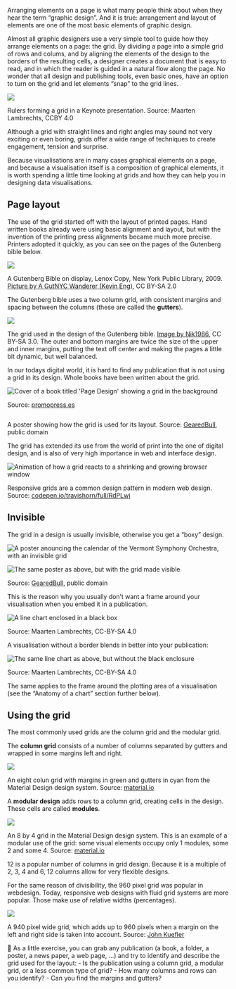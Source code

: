 Arranging elements on a page is what many people think about when they hear the term “graphic design”.  And it is true: arrangement and layout of elements are one of the most basic elements of graphic design.

Almost all graphic designers use a very simple tool to guide how they arrange elements on a page: the grid. By dividing a page into a simple grid of rows and colums, and by aligning the elements of the design to the borders of the resulting cells, a designer creates a document that is easy to read, and in which the reader is guided in a natural flow along the page. No wonder that all design and publishing tools, even basic ones, have an option to turn on the grid and let elements “snap” to the grid lines.

![ ](Grid%20and%20arrangement%204ba513397bf6413d900e7c2944888770/keynote-grid.png)

Rulers forming a grid in a Keynote presentation. Source: Maarten Lambrechts, CCBY 4.0

Although a grid with straight lines and right angles may sound not very exciting or even boring, grids offer a wide range of techniques to create engagement, tension and surprise.

Because visualisations are in many cases graphical elements on a page, and because a visualisation itself is a composition of graphical elements, it is worth spending a little time looking at grids and how they can help you in designing data visualisations.

## Page layout

The use of the grid started off with the layout of printed pages. Hand written books already were using basic alignment and layout, but with the invention of the printing press alignments became much more precise. Printers adopted it quickly, as you can see on the pages of the Gutenberg bible below.

![ ](Grid%20and%20arrangement%204ba513397bf6413d900e7c2944888770/Gutenberg_Bible_Lenox_Copy_New_York_Public_Library_2009._Pic_01.jpg)

A Gutenberg Bible on display, Lenox Copy, New York Public Library, 2009. [Picture by A GutNYC Wanderer (Kevin Eng)](https://commons.wikimedia.org/wiki/File:Gutenberg_Bible,_Lenox_Copy,_New_York_Public_Library,_2009._Pic_01.jpg), CC BY-SA 2.0

The Gutenberg bible uses a two column grid, with consistent margins and spacing between the columns (these are called the **gutters**).

![ ](Grid%20and%20arrangement%204ba513397bf6413d900e7c2944888770/1280px-Gutenberg_Bible_Proportions.svg.png)

The grid used in the design of the Gutenberg bible. [Image by Nik1986](https://upload.wikimedia.org/wikipedia/commons/archive/d/db/20221231082426%21Gutenberg_Bible_Proportions.svg), CC BY-SA 3.0. The outer and bottom margins are twice the size of the upper and inner margins, putting the text off center and making the pages a little bit dynamic, but well balanced.

In our todays digital world, it is hard to find any publication that is not using a grid in its design. Whole books have been written about the grid.

![Cover of a book titled 'Page Design' showing a grid in the background](Grid%20and%20arrangement%204ba513397bf6413d900e7c2944888770/page-design-309647601.jpg)

Source: [promopress.es](http://www.promopress.es/en/diseno-grafico-101580304/page-design-1120802-000-0001.html)

<p class="center">
<img src="Grid%20and%20arrangement%204ba513397bf6413d900e7c2944888770/grid-fade.gif" class="max-600" alt=""/>
</p>

A poster showing how the grid is used for its layout. Source: [GearedBull](https://commons.wikimedia.org/wiki/File:Grid2aib.svg), public domain

The grid has extended its use from the world of print into the one of digital design, and is also of very high importance in web and interface design.

![Animation of how a grid reacts to a shrinking and growing browser window](Grid%20and%20arrangement%204ba513397bf6413d900e7c2944888770/responsive-grid.gif)

Responsive grids are a common design pattern in modern web design. Source: [codepen.io/travishorn/full/RdPLwj](https://codepen.io/travishorn/full/RdPLwj)

## Invisible

The grid in a design is usually invisible, otherwise you get a “boxy” design.

<p class="center">
<img src="Grid%20and%20arrangement%204ba513397bf6413d900e7c2944888770/vermont-without-grid2x.png" class="max-600" alt="A poster anouncing the calendar of the Vermont Symphony Orchestra, with an invisible grid"/>
</p>

<p class="center">
<img src="Grid%20and%20arrangement%204ba513397bf6413d900e7c2944888770/Grid2aib.svg.png" class="max-600" alt="The same poster as above, but with the grid made visible"/>
</p>

Source: [GearedBull](https://commons.wikimedia.org/wiki/File:Grid2aib.svg), public domain 

This is the reason why you usually don’t want a frame around your visualisation when you embed it in a publication.

<p class="center">
<img src="Grid%20and%20arrangement%204ba513397bf6413d900e7c2944888770/chart-with-border2x.png" class="max-600" alt="A line chart enclosed in a black box"/>
</p>

Source: Maarten Lambrechts, CC-BY-SA 4.0

A visualisation without a border blends in better into your publication:

<p class="center">
<img src="Grid%20and%20arrangement%204ba513397bf6413d900e7c2944888770/chart-without-border2x.png" class="max-600" alt="The same line chart as above, but without the black enclosure"/>
</p>

Source: Maarten Lambrechts, CC-BY-SA 4.0

The same applies to the frame around the plotting area of a visualisation (see the “Anatomy of a chart” section further below).

## Using the grid

The most commonly used grids are the column grid and the modular grid.

The **column grid** consists of a number of columns separated by gutters and wrapped in some margins left and right.

![ ](Grid%20and%20arrangement%204ba513397bf6413d900e7c2944888770/material-design-grid.png)

An eight colun grid with margins in green and gutters in cyan from the Material Design design system. Source: [material.io](https://material.io/design/layout/responsive-layout-grid.html)

A **modular design** adds rows to a column grid, creating cells in the design. These cells are called **modules**. 

![ ](Grid%20and%20arrangement%204ba513397bf6413d900e7c2944888770/material-design-grid-2.png)

An 8 by 4 grid in the Material Design design system. This is an example of a modular use of the grid: some visual elements occupy only 1 modules, some 2 and some 4. Source: [material.io](https://material.io/design/layout/responsive-layout-grid.html)

12 is a popular number of columns in grid design. Because it is a multiple of 2, 3, 4 and 6, 12 columns allow for very flexible designs.

For the same reason of divisibility, the 960 pixel grid was popular in webdesign. Today, responsive web designs with fluid grid systems are more popular. Those make use of relative widths (percentages).

![ ](Grid%20and%20arrangement%204ba513397bf6413d900e7c2944888770/grid-layout-960.jpg)

A 940 pixel wide grid, which adds up to 960 pixels when a margin on the left and right side is taken into account. Source: [John Kuefler](https://johnkuefler.com/axure-template-download-960-grid/)

<aside>
🔎 As a little exercise, you can grab any publication (a book, a folder, a poster, a news paper, a web page, ...) and try to identify and describe the grid used for the layout:
- Is the publication using a column grid, a modular grid, or a less common type of grid?
- How many columns and rows can you identify?
- Can you find the margins and gutters?

</aside>
